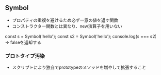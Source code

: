 ## Symbol
- プロパティの重複を避けるため必ず一意の値を返す関数
- コンストラクター関数とは異なり、new演算子を用いない

const s = Symbol('hello');
const s2 = Symbol('hello');
console.log(s === s2)　→ falseを返却する

### プロトタイプ汚染
- スクリプトにより独自でprototypeのメソッドを増やして拡張すること
